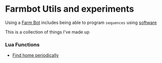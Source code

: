 # Farmbot Utils and experiments

Using a [Farm Bot](https://farm.bot/) includes being able
to program `sequences` using [software](https://developer.farm.bot/)

This is a collection of things I've made up

### Lua Functions

- [Find home periodically](./sequences/find_home_periodically/)

